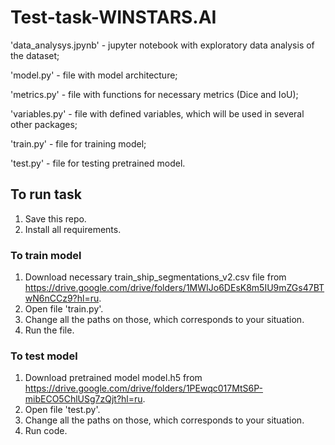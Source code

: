 # Test-task-WINSTARS.AI 

'data_analysys.jpynb' - jupyter notebook with exploratory data analysis of the dataset;

'model.py' - file with model architecture;

'metrics.py' - file with functions for necessary metrics (Dice and IoU);

'variables.py' - file with defined variables, which will be used in several other packages; 

'train.py' - file for training model;

'test.py' - file for testing pretrained model.

## To run task
  1. Save this repo.
  2. Install all requirements.
### To train model
  1. Download necessary train_ship_segmentations_v2.csv file from https://drive.google.com/drive/folders/1MWIJo6DEsK8m5IU9mZGs47BTwN6nCCz9?hl=ru.
  2. Open file 'train.py'.
  3. Change all the paths on those, which corresponds to your situation.
  4. Run the file.
### To test model
  1. Download pretrained model model.h5 from https://drive.google.com/drive/folders/1PEwqc017MtS6P-mibECO5ChlUSg7zQjt?hl=ru.
  2. Open file 'test.py'.
  3. Change all the paths on those, which corresponds to your situation.
  4. Run code.
